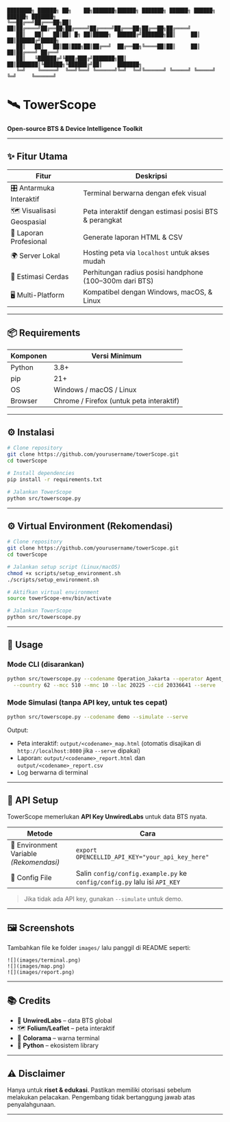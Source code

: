 ```
████████╗ ██████╗ ██╗    ██╗███████╗██████╗ ███████╗ ██████╗ ██████╗ ██████╗ ███████╗
╚══██╔══╝██╔═══██╗██║    ██║██╔════╝██╔══██╗██╔════╝██╔════╝██╔═══██╗██╔══██╗██╔════╝
   ██║   ██║   ██║██║ █╗ ██║█████╗  ██████╔╝███████╗██║     ██║   ██║██████╔╝█████╗  
   ██║   ██║   ██║██║███╗██║██╔══╝  ██╔══██╗╚════██║██║     ██║   ██║██╔═══╝ ██╔══╝  
   ██║   ╚██████╔╝╚███╔███╔╝███████╗██║  ██║███████║╚██████╗╚██████╔╝██║     ███████╗
   ╚═╝    ╚═════╝  ╚══╝╚══╝ ╚══════╝╚═╝  ╚═╝╚══════╝ ╚═════╝ ╚═════╝ ╚═╝     ╚══════╝
```
# 🛰️ TowerScope  
**Open-source BTS & Device Intelligence Toolkit**

---

## ✨ Fitur Utama

| Fitur | Deskripsi |
|-------|-----------|
| 🎛️ Antarmuka Interaktif | Terminal berwarna dengan efek visual |
| 🗺️ Visualisasi Geospasial | Peta interaktif dengan estimasi posisi BTS & perangkat |
| 📑 Laporan Profesional | Generate laporan HTML & CSV |
| 🌍 Server Lokal | Hosting peta via `localhost` untuk akses mudah |
| 📡 Estimasi Cerdas | Perhitungan radius posisi handphone (100–300m dari BTS) |
| 🖥️ Multi-Platform | Kompatibel dengan Windows, macOS, & Linux |

---

## 📦 Requirements

| Komponen | Versi Minimum |
|----------|---------------|
| Python   | 3.8+ |
| pip      | 21+ |
| OS       | Windows / macOS / Linux |
| Browser  | Chrome / Firefox (untuk peta interaktif) |

---

## ⚙️ Instalasi

```bash
# Clone repository
git clone https://github.com/yourusername/towerScope.git
cd towerScope

# Install dependencies
pip install -r requirements.txt

# Jalankan TowerScope
python src/towerscope.py
```

---

## ⚙️ Virtual Environment (Rekomendasi)

```bash
# Clone repository
git clone https://github.com/yourusername/towerScope.git
cd towerScope

# Jalankan setup script (Linux/macOS)
chmod +x scripts/setup_environment.sh
./scripts/setup_environment.sh

# Aktifkan virtual environment
source towerScope-env/bin/activate

# Jalankan TowerScope
python src/towerscope.py
```

---

## 🚀 Usage

### Mode CLI (disarankan)
```bash
python src/towerscope.py --codename Operation_Jakarta --operator Agent_007 \
  --country 62 --mcc 510 --mnc 10 --lac 20225 --cid 20336641 --serve
```

### Mode Simulasi (tanpa API key, untuk tes cepat)
```bash
python src/towerscope.py --codename demo --simulate --serve
```

Output:
- Peta interaktif: `output/<codename>_map.html` (otomatis disajikan di `http://localhost:8080` jika `--serve` dipakai)
- Laporan: `output/<codename>_report.html` dan `output/<codename>_report.csv`
- Log berwarna di terminal

---

## 🔧 API Setup

TowerScope memerlukan **API Key UnwiredLabs** untuk data BTS nyata.

| Metode | Cara |
|--------|------|
| 🌱 Environment Variable *(Rekomendasi)* | `export OPENCELLID_API_KEY="your_api_key_here"` |
| 📂 Config File | Salin `config/config.example.py` ke `config/config.py` lalu isi `API_KEY` |

> Jika tidak ada API key, gunakan `--simulate` untuk demo.

---

## 🖼️ Screenshots

Tambahkan file ke folder `images/` lalu panggil di README seperti:
```
![](images/terminal.png)
![](images/map.png)
![](images/report.png)
```

---

## 📚 Credits

- 📡 **UnwiredLabs** – data BTS global
- 🗺️ **Folium/Leaflet** – peta interaktif
- 🎨 **Colorama** – warna terminal
- 🐍 **Python** – ekosistem library

---

## ⚠️ Disclaimer

Hanya untuk **riset & edukasi**. Pastikan memiliki otorisasi sebelum melakukan pelacakan. Pengembang tidak bertanggung jawab atas penyalahgunaan.

---
